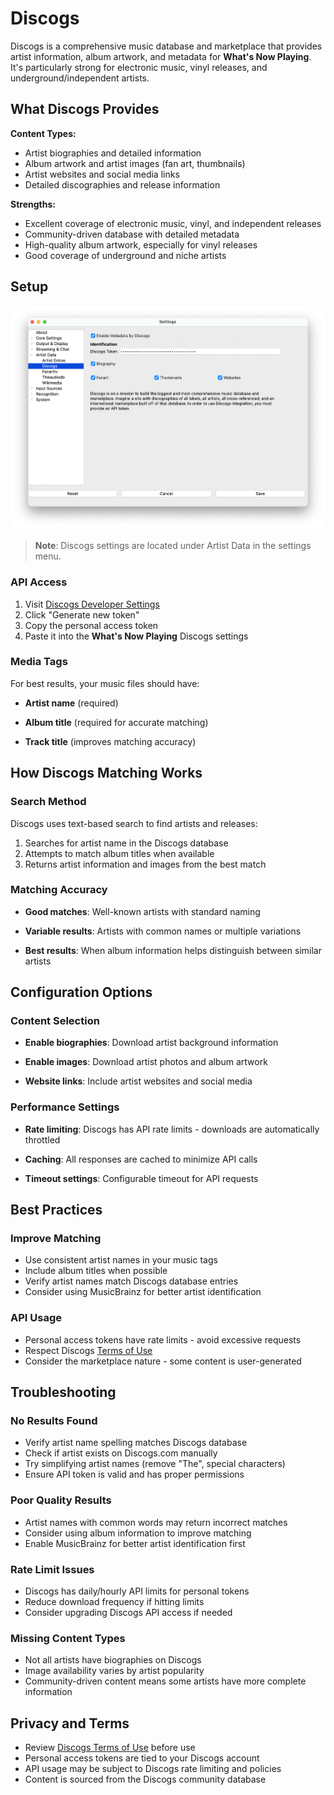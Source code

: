 # Discogs

Discogs is a comprehensive music database and marketplace that provides artist information, album artwork, and metadata for
**What's Now Playing**. It's particularly strong for electronic music, vinyl releases, and underground/independent artists.

## What Discogs Provides

**Content Types:**

* Artist biographies and detailed information
* Album artwork and artist images (fan art, thumbnails)
* Artist websites and social media links
* Detailed discographies and release information

**Strengths:**

* Excellent coverage of electronic music, vinyl, and independent releases
* Community-driven database with detailed metadata
* High-quality album artwork, especially for vinyl releases
* Good coverage of underground and niche artists

## Setup

[![Discogs Settings](images/discogs.png)](images/discogs.png)

> **Note**: Discogs settings are located under Artist Data in the settings menu.

### API Access

1. Visit [Discogs Developer Settings](https://www.discogs.com/settings/developers)
2. Click "Generate new token"
3. Copy the personal access token
4. Paste it into the **What's Now Playing** Discogs settings

### Media Tags

For best results, your music files should have:

* **Artist name** (required)

* **Album title** (required for accurate matching)

* **Track title** (improves matching accuracy)

## How Discogs Matching Works

### Search Method

Discogs uses text-based search to find artists and releases:

1. Searches for artist name in the Discogs database
2. Attempts to match album titles when available
3. Returns artist information and images from the best match

### Matching Accuracy

* **Good matches**: Well-known artists with standard naming

* **Variable results**: Artists with common names or multiple variations

* **Best results**: When album information helps distinguish between similar artists

## Configuration Options

### Content Selection

* **Enable biographies**: Download artist background information

* **Enable images**: Download artist photos and album artwork

* **Website links**: Include artist websites and social media

### Performance Settings

* **Rate limiting**: Discogs has API rate limits - downloads are automatically throttled

* **Caching**: All responses are cached to minimize API calls

* **Timeout settings**: Configurable timeout for API requests

## Best Practices

### Improve Matching

* Use consistent artist names in your music tags
* Include album titles when possible
* Verify artist names match Discogs database entries
* Consider using MusicBrainz for better artist identification

### API Usage

* Personal access tokens have rate limits - avoid excessive requests
* Respect Discogs [Terms of Use](https://www.discogs.com/developers)
* Consider the marketplace nature - some content is user-generated

## Troubleshooting

### No Results Found

* Verify artist name spelling matches Discogs database
* Check if artist exists on Discogs.com manually
* Try simplifying artist names (remove "The", special characters)
* Ensure API token is valid and has proper permissions

### Poor Quality Results

* Artist names with common words may return incorrect matches
* Consider using album information to improve matching
* Enable MusicBrainz for better artist identification first

### Rate Limit Issues

* Discogs has daily/hourly API limits for personal tokens
* Reduce download frequency if hitting limits
* Consider upgrading Discogs API access if needed

### Missing Content Types

* Not all artists have biographies on Discogs
* Image availability varies by artist popularity
* Community-driven content means some artists have more complete information

## Privacy and Terms

* Review [Discogs Terms of Use](https://www.discogs.com/developers) before use
* Personal access tokens are tied to your Discogs account
* API usage may be subject to Discogs rate limiting and policies
* Content is sourced from the Discogs community database
